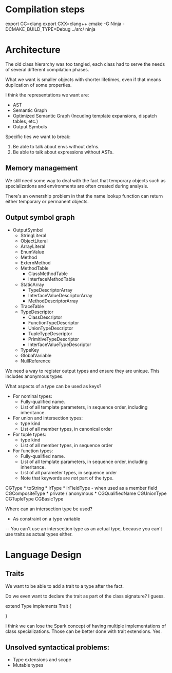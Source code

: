 # Compilation steps
export CC=clang
export CXX=clang++
cmake -G Ninja -DCMAKE_BUILD_TYPE=Debug ../src/
ninja

# Architecture

The old class hierarchy was too tangled, each class had to serve the needs of several
different compilation phases.

What we want is smaller objects with shorter lifetimes, even if that means duplication
of some properties.

I think the representations we want are:

  * AST
  * Semantic Graph
  * Optimized Semantic Graph (Incuding template expansions, dispatch tables, etc.)
  * Output Symbols

Specific ties we want to break:

1) Be able to talk about envs without defns.
2) Be able to talk about expressions without ASTs.

## Memory management

We still need some way to deal with the fact that temporary objects such as specializations
and environments are often created during analysis.

There's an ownership problem in that the name lookup function can return either temporary or
permanent objects.

## Output symbol graph

* OutputSymbol
  * StringLiteral
  * ObjectLiteral
  * ArrayLiteral
  * EnumValue
  * Method
  * ExternMethod
  * MethodTable
    * ClassMethodTable
    * InterfaceMethodTable
  * StaticArray
    * TypeDescriptorArray
    * InterfaceValueDescriptorArray
    * MethodDescriptorArray
  * TraceTable
  * TypeDescriptor
    * ClassDescriptor
    * FunctionTypeDescriptor
    * UnionTypeDescriptor
    * TupleTypeDescriptor
    * PrimitiveTypeDescriptor
    * InterfaceValueTypeDescriptor
  * TypeKey
  * GlobalVariable
  * NullReference

We need a way to register output types and ensure they are unique. This includes anonymous types.

What aspects of a type can be used as keys?

  * For nominal types:
    * Fully-qualified name.
    * List of all template parameters, in sequence order, including inheritance.
  * For union and intersection types:
    * type kind
    * List of all member types, in canonical order
  * For tuple types:
    * type kind
    * List of all member types, in sequence order
  * For function types:
    * Fully-qualified name.
    * List of all template parameters, in sequence order, including inheritance.
    * List of all parameter types, in sequence order
    * Note that keywords are *not* part of the type.

  CGType
    * toString
    * irType
    * irFieldType - when used as a member field
  CGCompositeType
    * private / anonymous
    * CGQualifiedName
  CGUnionType
  CGTupleType
  CGBasicType

Where can an intersection type be used?

  * As constraint on a type variable

  -- You can't use an intersection type as an actual type, because you can't use traits as
     actual types either.

# Language Design

## Traits

We want to be able to add a trait to a type after the fact.

Do we even want to declare the trait as part of the class signature? I guess.

extend Type implements Trait {

}

I think we can lose the Spark concept of having multiple implementations of class specializations.
Those can be better done with trait extensions. Yes.

## Unsolved syntactical problems:

* Type extensions and scope
* Mutable types

